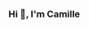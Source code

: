 ### Hi 👋, I'm Camille

<!--
**CamilleMagnette/CamilleMagnette** is a ✨ _special_ ✨ repository because its `README.md` (this file) appears on your GitHub profile.

I am currently student at Wild Code School for 5 months to become data analyst.
I am looking for a position as a junior data analyst in a data driven company in September 2023. 

-	👨🏻‍💻 I will soon post the projects I will study at Wild Code School
- 🌱 I’m currently learning usage of VSCode with Python
- 📫 How to reach me: camille.magnette@icloud.com
-	📄 Know about my experiences, see my Notion Resume!



